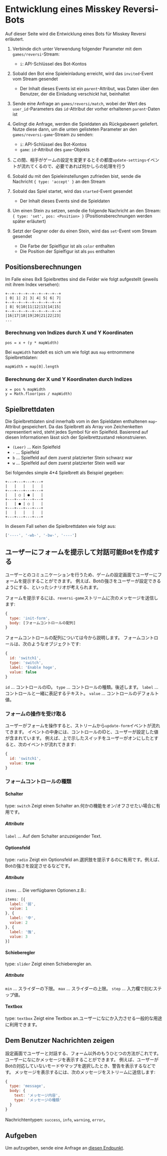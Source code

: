 # Entwicklung eines Misskey Reversi-Bots
Auf dieser Seite wird die Entwicklung eines Bots für Misskey Reversi erläutert.

1. Verbinde dich unter Verwendung folgender Parameter mit dem `games/reversi`-Stream:
    * `i`: API-Schlüssel des Bot-Kontos

2. Sobald den Bot eine Spieleinladung erreicht, wird das `invited`-Event vom Stream gesendet
    * Der Inhalt dieses Events ist ein `parent`-Attribut, was Daten über den Benutzer, der die Einladung verschickt hat, beinhaltet

3. Sende eine Anfrage an `games/reversi/match`, wobei der Wert des `user_id`-Parameters das `id`-Attribut der vorher erhaltenen `parent`-Daten ist

4. Gelingt die Anfrage, werden die Spieldaten als Rückgabewert geliefert. Nutze diese dann, um die unten gelisteten Parameter an den `games/reversi-game`-Stream zu senden:
    * `i`: API-Schlüssel des Bot-Kontos
    * `game`: `id`-Attribut des `game`-Objekts

5. この間、相手がゲームの設定を変更するとその都度`update-settings`イベントが流れてくるので、必要であれば何かしらの処理を行う

6. Sobald du mit den Spieleinstellungen zufrieden bist, sende die Nachricht `{ type: 'accept' }` an den Stream

7. Sobald das Spiel startet, wird das `started`-Event gesendet
    * Der Inhalt dieses Events sind die Spieldaten

8. Um einen Stein zu setzen, sende die folgende Nachricht an den Stream: `{ type: 'set', pos: <Position> }` (Positionsberechnungen werden später erläutert)

9. Setzt der Gegner oder du einen Stein, wird das `set`-Event vom Stream gesendet
    * Die Farbe der Spielfigur ist als `color` enthalten
    * Die Position der Spielfigur ist als `pos` enthalten

## Positionsberechnungen
Im Falle eines 8x8 Spielbrettes sind die Felder wie folgt aufgestellt (jeweils mit ihrem Index versehen):
```
+--+--+--+--+--+--+--+--+
| 0| 1| 2| 3| 4| 5| 6| 7|
+--+--+--+--+--+--+--+--+
| 8| 9|10|11|12|13|14|15|
+--+--+--+--+--+--+--+--+
|16|17|18|19|20|21|22|23|
...
```

### Berechnung von Indizes durch X und Y Koordinaten
```
pos = x + (y * mapWidth)
```
Bei `mapWidth` handelt es sich um wie folgt aus `map` entnommene Spielbrettdaten:
```
mapWidth = map[0].length
```

### Berechnung der X und Y Koordinaten durch Indizes
```
x = pos % mapWidth
y = Math.floor(pos / mapWidth)
```

## Spielbrettdaten
Die Spielbrettdaten sind innerhalb vom in den Spieldaten enthaltenen `map`-Attribut gespeichert. Da das Spielbrett als Array von Zeichenketten representiert wird, steht jedes Symbol für ein Spielfeld. Basierend auf diesen Informationen lässt sich der Spielbrettzustand rekonstruieren.
* `(Leer)` ... Kein Spielfeld
* `-` ... Spielfeld
* `b` ... Spielfeld auf dem zuerst platzierter Stein schwarz war
* `w` ... Spielfeld auf dem zuerst platzierter Stein weiß war

Sei folgendes simple 4*4 Spielbrett als Beispiel gegeben:
```text
+---+---+---+---+
|   |   |   |   |
+---+---+---+---+
|   | ○ | ● |   |
+---+---+---+---+
|   | ● | ○ |   |
+---+---+---+---+
|   |   |   |   |
+---+---+---+---+
```

In diesem Fall sehen die Spielbrettdaten wie folgt aus:
```javascript
['----', '-wb-', '-bw-', '----']
```

## ユーザーにフォームを提示して対話可能Botを作成する
ユーザーとのコミュニケーションを行うため、ゲームの設定画面でユーザーにフォームを提示することができます。 例えば、Botの強さをユーザーが設定できるようにする、といったシナリオが考えられます。

フォームを提示するには、`reversi-game`ストリームに次のメッセージを送信します:
```javascript
{
  type: 'init-form',
  body: [フォームコントロールの配列]
}
```

フォームコントロールの配列については今から説明します。 フォームコントロールは、次のようなオブジェクトです:
```javascript
{
  id: 'switch1',
  type: 'switch',
  label: 'Enable hoge',
  value: false
}
```
`id` ... コントロールのID。 `type` ... コントロールの種類。後述します。 `label` ... コントロールと一緒に表記するテキスト。 `value` ... コントロールのデフォルト値。

### フォームの操作を受け取る
ユーザーがフォームを操作すると、ストリームから`update-form`イベントが流れてきます。 イベントの中身には、コントロールのIDと、ユーザーが設定した値が含まれています。 例えば、上で示したスイッチをユーザーがオンにしたとすると、次のイベントが流れてきます:
```javascript
{
  id: 'switch1',
  value: true
}
```

### フォームコントロールの種類
#### Schalter
type: `switch` Zeigt einen Schalter an.何かの機能をオン/オフさせたい場合に有用です。

##### Attribute
`label` ... Auf dem Schalter anzuzeigender Text.

#### Optionsfeld
type: `radio` Zeigt ein Optionsfeld an.選択肢を提示するのに有用です。例えば、Botの強さを設定させるなどです。

##### Attribute
`items` ... Die verfügbaren Optionen.z.B.:
```javascript
items: [{
  label: '弱',
  value: 1
}, {
  label: '中',
  value: 2
}, {
  label: '強',
  value: 3
}]
```

#### Schieberegler
type: `slider` Zeigt einen Schieberegler an.

##### Attribute
`min` ... スライダーの下限。 `max` ... スライダーの上限。 `step` ... 入力欄で刻むステップ値。

#### Textbox
type: `textbox` Zeigt eine Textbox an.ユーザーになにか入力させる一般的な用途に利用できます。

## Dem Benutzer Nachrichten zeigen
設定画面でユーザーと対話する、フォーム以外のもうひとつの方法がこれです。ユーザーになにかメッセージを表示することができます。 例えば、ユーザーがBotの対応していないモードやマップを選択したとき、警告を表示するなどです。 メッセージを表示するには、次のメッセージをストリームに送信します:
```javascript
{
  type: 'message',
  body: {
    text: 'メッセージ内容',
    type: 'メッセージの種類'
  }
}
```
Nachrichtentypen: `success`, `info`, `warning`, `error`。

## Aufgeben
Um aufzugeben, sende eine Anfrage an <a href="./api/endpoints/games/reversi/games/surrender">diesen Endpunkt</a>.
